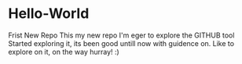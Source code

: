 # Hello-World
Frist New Repo
This my new repo I'm eger to explore the GITHUB tool
Started exploring it, its been good untill now with guidence on.
Like to explore on it, on the way hurray! :)
